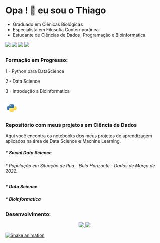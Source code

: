 # Opa ! 👋 eu sou o Thiago

* Graduado em Ciênicas Biológicas
* Especialista em Filosofia Contemporânea
* Estudante de Ciências de Dados, Programação e Bioinformatica

<div> 
  <a href="https://instagram.com/thiagoaprado88" target="_blank"><img src="https://img.shields.io/badge/-Instagram-%23E4405F?style=for-the-badge&logo=instagram&logoColor=white" target="_blank"></a>
 <a href="https://discord.gg/VXCPZkTR" target="_blank"><img src="https://img.shields.io/badge/Discord-7289DA?style=for-the-badge&logo=discord&logoColor=white" target="_blank"></a> 
  <a href = "mailto:thiagoaprado22@gmail.com"><img src="https://img.shields.io/badge/-Gmail-%23333?style=for-the-badge&logo=gmail&logoColor=white" target="_blank"></a>
  <a href="https://www.linkedin.com/in/thiago-de-almeida-prado-2a53601b9/" target="_blank"><img src="https://img.shields.io/badge/-LinkedIn-%230077B5?style=for-the-badge&logo=linkedin&logoColor=white" target="_blank"></a> 
</div>

##

### Formação em Progresso:

1 - Python para DataScience

2 - Data Science

3 - Introdução a Bioinformatica


</div>
<div style="display: inline_block"><br>
  <img align="center" alt="Rafa-Python" height="30" width="40" src="https://raw.githubusercontent.com/devicons/devicon/master/icons/python/python-original.svg">
  
##

### Repositório com meus projetos em Ciência de Dados
Aqui você encontra os notebooks dos meus projetos de aprendizagem aplicados na área de Data Science e Machine Learning.  
 
#####  * Social Data Science 
###### * População em Situação de Rua - Belo Horizonte - Dados de Março de 2022. 
#####  * Data Science
#####  * Bioinformatica
  
##
  
  
### Desenvolvimento:
</div>
<div align="center">
  <a href="https://github.com/thiagoaprado22">
  <img height="120em" src="https://github-readme-stats.vercel.app/api?username=thiagoaprado22&show_icons=true&theme=gruvbox&include_all_commits=true&count_private=true"/>
  <img height="120em" src="https://github-readme-stats.vercel.app/api/top-langs/?username=thiagoaprado22&layout=compact&langs_count=7&theme=gruvbox"/>
</div>
 
  ![Snake animation](https://github.com/thiagoaprado22/thiagoaprado22/blob/output/github-contribution-grid-snake.svg)
 
</div>

##
